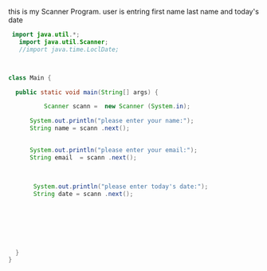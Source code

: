 this is my Scanner Program.
user is entring first name last name and today's date


```java
 import java.util.*;
   import java.util.Scanner;
   //import java.time.LoclDate;



class Main {

  public static void main(String[] args) {

          Scanner scann =  new Scanner (System.in);

      System.out.println("please enter your name:");
      String name = scann .next();

        
      System.out.println("please enter your email:");
      String email  = scann .next();

    
      
       System.out.println("please enter today's date:");
       String date = scann .next();
      

      
      
      

  
  }
}

```
